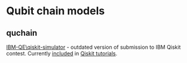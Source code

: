 # Qubit chain models
## quchain

[IBM-QE\qiskit-simulator](https://github.com/qubeat/quchain/tree/master/IBM-QE/qiskit-simulator) - outdated version 
of submission to IBM Qiskit contest. 
Currently [included](https://github.com/Qiskit/qiskit-tutorials/tree/master/community/awards/teach_me_qiskit_2018/state_distribution_in_qubit_chains)
in [Qiskit tutorials](https://github.com/Qiskit/qiskit-tutorials).
